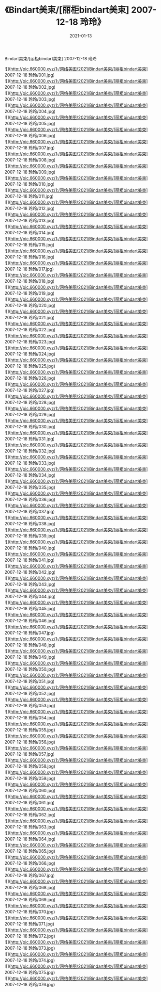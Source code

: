 ﻿---
layout: post
title:  《Bindart美束/[丽柜bindart美束] 2007-12-18 玲玲》
date:   2021-01-13
img: http://pic.660000.xyz/1:/网络美图/2021/Bindart美束/[丽柜bindart美束] 2007-12-18 玲玲/000.jpg
categories: [美女, 清纯, 唯美]
---

Bindart美束/[丽柜bindart美束] 2007-12-18 玲玲

 ![](http://pic.660000.xyz/1:/网络美图/2021/Bindart美束/[丽柜bindart美束] 2007-12-18 玲玲/001.jpg) <br>![](http://pic.660000.xyz/1:/网络美图/2021/Bindart美束/[丽柜bindart美束] 2007-12-18 玲玲/002.jpg) <br>![](http://pic.660000.xyz/1:/网络美图/2021/Bindart美束/[丽柜bindart美束] 2007-12-18 玲玲/003.jpg) <br>![](http://pic.660000.xyz/1:/网络美图/2021/Bindart美束/[丽柜bindart美束] 2007-12-18 玲玲/004.jpg) <br>![](http://pic.660000.xyz/1:/网络美图/2021/Bindart美束/[丽柜bindart美束] 2007-12-18 玲玲/005.jpg) <br>![](http://pic.660000.xyz/1:/网络美图/2021/Bindart美束/[丽柜bindart美束] 2007-12-18 玲玲/006.jpg) <br>![](http://pic.660000.xyz/1:/网络美图/2021/Bindart美束/[丽柜bindart美束] 2007-12-18 玲玲/007.jpg) <br>![](http://pic.660000.xyz/1:/网络美图/2021/Bindart美束/[丽柜bindart美束] 2007-12-18 玲玲/008.jpg) <br>![](http://pic.660000.xyz/1:/网络美图/2021/Bindart美束/[丽柜bindart美束] 2007-12-18 玲玲/009.jpg) <br>![](http://pic.660000.xyz/1:/网络美图/2021/Bindart美束/[丽柜bindart美束] 2007-12-18 玲玲/010.jpg) <br>![](http://pic.660000.xyz/1:/网络美图/2021/Bindart美束/[丽柜bindart美束] 2007-12-18 玲玲/011.jpg) <br>![](http://pic.660000.xyz/1:/网络美图/2021/Bindart美束/[丽柜bindart美束] 2007-12-18 玲玲/012.jpg) <br>![](http://pic.660000.xyz/1:/网络美图/2021/Bindart美束/[丽柜bindart美束] 2007-12-18 玲玲/013.jpg) <br>![](http://pic.660000.xyz/1:/网络美图/2021/Bindart美束/[丽柜bindart美束] 2007-12-18 玲玲/014.jpg) <br>![](http://pic.660000.xyz/1:/网络美图/2021/Bindart美束/[丽柜bindart美束] 2007-12-18 玲玲/015.jpg) <br>![](http://pic.660000.xyz/1:/网络美图/2021/Bindart美束/[丽柜bindart美束] 2007-12-18 玲玲/016.jpg) <br>![](http://pic.660000.xyz/1:/网络美图/2021/Bindart美束/[丽柜bindart美束] 2007-12-18 玲玲/017.jpg) <br>![](http://pic.660000.xyz/1:/网络美图/2021/Bindart美束/[丽柜bindart美束] 2007-12-18 玲玲/018.jpg) <br>![](http://pic.660000.xyz/1:/网络美图/2021/Bindart美束/[丽柜bindart美束] 2007-12-18 玲玲/019.jpg) <br>![](http://pic.660000.xyz/1:/网络美图/2021/Bindart美束/[丽柜bindart美束] 2007-12-18 玲玲/020.jpg) <br>![](http://pic.660000.xyz/1:/网络美图/2021/Bindart美束/[丽柜bindart美束] 2007-12-18 玲玲/021.jpg) <br>![](http://pic.660000.xyz/1:/网络美图/2021/Bindart美束/[丽柜bindart美束] 2007-12-18 玲玲/022.jpg) <br>![](http://pic.660000.xyz/1:/网络美图/2021/Bindart美束/[丽柜bindart美束] 2007-12-18 玲玲/023.jpg) <br>![](http://pic.660000.xyz/1:/网络美图/2021/Bindart美束/[丽柜bindart美束] 2007-12-18 玲玲/024.jpg) <br>![](http://pic.660000.xyz/1:/网络美图/2021/Bindart美束/[丽柜bindart美束] 2007-12-18 玲玲/025.jpg) <br>![](http://pic.660000.xyz/1:/网络美图/2021/Bindart美束/[丽柜bindart美束] 2007-12-18 玲玲/026.jpg) <br>![](http://pic.660000.xyz/1:/网络美图/2021/Bindart美束/[丽柜bindart美束] 2007-12-18 玲玲/027.jpg) <br>![](http://pic.660000.xyz/1:/网络美图/2021/Bindart美束/[丽柜bindart美束] 2007-12-18 玲玲/028.jpg) <br>![](http://pic.660000.xyz/1:/网络美图/2021/Bindart美束/[丽柜bindart美束] 2007-12-18 玲玲/029.jpg) <br>![](http://pic.660000.xyz/1:/网络美图/2021/Bindart美束/[丽柜bindart美束] 2007-12-18 玲玲/030.jpg) <br>![](http://pic.660000.xyz/1:/网络美图/2021/Bindart美束/[丽柜bindart美束] 2007-12-18 玲玲/031.jpg) <br>![](http://pic.660000.xyz/1:/网络美图/2021/Bindart美束/[丽柜bindart美束] 2007-12-18 玲玲/032.jpg) <br>![](http://pic.660000.xyz/1:/网络美图/2021/Bindart美束/[丽柜bindart美束] 2007-12-18 玲玲/033.jpg) <br>![](http://pic.660000.xyz/1:/网络美图/2021/Bindart美束/[丽柜bindart美束] 2007-12-18 玲玲/034.jpg) <br>![](http://pic.660000.xyz/1:/网络美图/2021/Bindart美束/[丽柜bindart美束] 2007-12-18 玲玲/035.jpg) <br>![](http://pic.660000.xyz/1:/网络美图/2021/Bindart美束/[丽柜bindart美束] 2007-12-18 玲玲/036.jpg) <br>![](http://pic.660000.xyz/1:/网络美图/2021/Bindart美束/[丽柜bindart美束] 2007-12-18 玲玲/037.jpg) <br>![](http://pic.660000.xyz/1:/网络美图/2021/Bindart美束/[丽柜bindart美束] 2007-12-18 玲玲/038.jpg) <br>![](http://pic.660000.xyz/1:/网络美图/2021/Bindart美束/[丽柜bindart美束] 2007-12-18 玲玲/039.jpg) <br>![](http://pic.660000.xyz/1:/网络美图/2021/Bindart美束/[丽柜bindart美束] 2007-12-18 玲玲/040.jpg) <br>![](http://pic.660000.xyz/1:/网络美图/2021/Bindart美束/[丽柜bindart美束] 2007-12-18 玲玲/041.jpg) <br>![](http://pic.660000.xyz/1:/网络美图/2021/Bindart美束/[丽柜bindart美束] 2007-12-18 玲玲/042.jpg) <br>![](http://pic.660000.xyz/1:/网络美图/2021/Bindart美束/[丽柜bindart美束] 2007-12-18 玲玲/043.jpg) <br>![](http://pic.660000.xyz/1:/网络美图/2021/Bindart美束/[丽柜bindart美束] 2007-12-18 玲玲/044.jpg) <br>![](http://pic.660000.xyz/1:/网络美图/2021/Bindart美束/[丽柜bindart美束] 2007-12-18 玲玲/045.jpg) <br>![](http://pic.660000.xyz/1:/网络美图/2021/Bindart美束/[丽柜bindart美束] 2007-12-18 玲玲/046.jpg) <br>![](http://pic.660000.xyz/1:/网络美图/2021/Bindart美束/[丽柜bindart美束] 2007-12-18 玲玲/047.jpg) <br>![](http://pic.660000.xyz/1:/网络美图/2021/Bindart美束/[丽柜bindart美束] 2007-12-18 玲玲/048.jpg) <br>![](http://pic.660000.xyz/1:/网络美图/2021/Bindart美束/[丽柜bindart美束] 2007-12-18 玲玲/049.jpg) <br>![](http://pic.660000.xyz/1:/网络美图/2021/Bindart美束/[丽柜bindart美束] 2007-12-18 玲玲/050.jpg) <br>![](http://pic.660000.xyz/1:/网络美图/2021/Bindart美束/[丽柜bindart美束] 2007-12-18 玲玲/051.jpg) <br>![](http://pic.660000.xyz/1:/网络美图/2021/Bindart美束/[丽柜bindart美束] 2007-12-18 玲玲/052.jpg) <br>![](http://pic.660000.xyz/1:/网络美图/2021/Bindart美束/[丽柜bindart美束] 2007-12-18 玲玲/053.jpg) <br>![](http://pic.660000.xyz/1:/网络美图/2021/Bindart美束/[丽柜bindart美束] 2007-12-18 玲玲/054.jpg) <br>![](http://pic.660000.xyz/1:/网络美图/2021/Bindart美束/[丽柜bindart美束] 2007-12-18 玲玲/055.jpg) <br>![](http://pic.660000.xyz/1:/网络美图/2021/Bindart美束/[丽柜bindart美束] 2007-12-18 玲玲/056.jpg) <br>![](http://pic.660000.xyz/1:/网络美图/2021/Bindart美束/[丽柜bindart美束] 2007-12-18 玲玲/057.jpg) <br>![](http://pic.660000.xyz/1:/网络美图/2021/Bindart美束/[丽柜bindart美束] 2007-12-18 玲玲/058.jpg) <br>![](http://pic.660000.xyz/1:/网络美图/2021/Bindart美束/[丽柜bindart美束] 2007-12-18 玲玲/059.jpg) <br>![](http://pic.660000.xyz/1:/网络美图/2021/Bindart美束/[丽柜bindart美束] 2007-12-18 玲玲/060.jpg) <br>![](http://pic.660000.xyz/1:/网络美图/2021/Bindart美束/[丽柜bindart美束] 2007-12-18 玲玲/061.jpg) <br>![](http://pic.660000.xyz/1:/网络美图/2021/Bindart美束/[丽柜bindart美束] 2007-12-18 玲玲/062.jpg) <br>![](http://pic.660000.xyz/1:/网络美图/2021/Bindart美束/[丽柜bindart美束] 2007-12-18 玲玲/063.jpg) <br>![](http://pic.660000.xyz/1:/网络美图/2021/Bindart美束/[丽柜bindart美束] 2007-12-18 玲玲/064.jpg) <br>![](http://pic.660000.xyz/1:/网络美图/2021/Bindart美束/[丽柜bindart美束] 2007-12-18 玲玲/065.jpg) <br>![](http://pic.660000.xyz/1:/网络美图/2021/Bindart美束/[丽柜bindart美束] 2007-12-18 玲玲/066.jpg) <br>![](http://pic.660000.xyz/1:/网络美图/2021/Bindart美束/[丽柜bindart美束] 2007-12-18 玲玲/067.jpg) <br>![](http://pic.660000.xyz/1:/网络美图/2021/Bindart美束/[丽柜bindart美束] 2007-12-18 玲玲/068.jpg) <br>![](http://pic.660000.xyz/1:/网络美图/2021/Bindart美束/[丽柜bindart美束] 2007-12-18 玲玲/069.jpg) <br>![](http://pic.660000.xyz/1:/网络美图/2021/Bindart美束/[丽柜bindart美束] 2007-12-18 玲玲/070.jpg) <br>![](http://pic.660000.xyz/1:/网络美图/2021/Bindart美束/[丽柜bindart美束] 2007-12-18 玲玲/071.jpg) <br>![](http://pic.660000.xyz/1:/网络美图/2021/Bindart美束/[丽柜bindart美束] 2007-12-18 玲玲/072.jpg) <br>![](http://pic.660000.xyz/1:/网络美图/2021/Bindart美束/[丽柜bindart美束] 2007-12-18 玲玲/073.jpg) <br>![](http://pic.660000.xyz/1:/网络美图/2021/Bindart美束/[丽柜bindart美束] 2007-12-18 玲玲/074.jpg) <br>![](http://pic.660000.xyz/1:/网络美图/2021/Bindart美束/[丽柜bindart美束] 2007-12-18 玲玲/075.jpg) <br>![](http://pic.660000.xyz/1:/网络美图/2021/Bindart美束/[丽柜bindart美束] 2007-12-18 玲玲/076.jpg) <br>